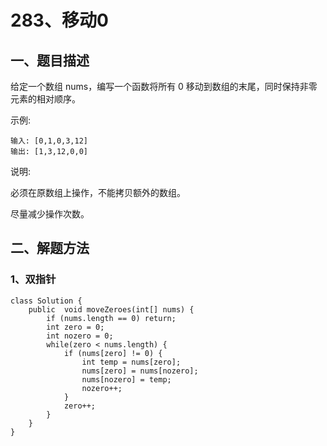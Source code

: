 # 283、移动0

## 一、题目描述

给定一个数组 nums，编写一个函数将所有 0 移动到数组的末尾，同时保持非零元素的相对顺序。

示例:

```
输入: [0,1,0,3,12]
输出: [1,3,12,0,0]
```


说明:

必须在原数组上操作，不能拷贝额外的数组。

尽量减少操作次数。



## 二、解题方法

### 1、双指针

```
class Solution {
    public  void moveZeroes(int[] nums) {
        if (nums.length == 0) return;
        int zero = 0;
        int nozero = 0;
        while(zero < nums.length) {
            if (nums[zero] != 0) {
                int temp = nums[zero];
                nums[zero] = nums[nozero];
                nums[nozero] = temp;
                nozero++;
            }
            zero++;
        }
    }
}
```

